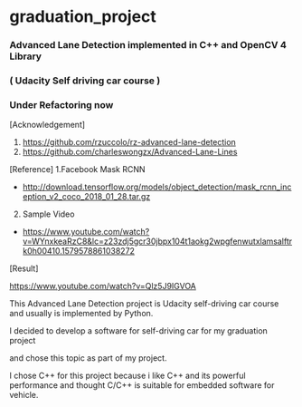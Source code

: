 # graduation_project
### Advanced Lane Detection implemented in C++ and OpenCV 4 Library

### ( Udacity Self driving car course )

### Under Refactoring now 

[Acknowledgement]
1. https://github.com/rzuccolo/rz-advanced-lane-detection
2. https://github.com/charleswongzx/Advanced-Lane-Lines

[Reference]
1.Facebook Mask RCNN
- http://download.tensorflow.org/models/object_detection/mask_rcnn_inception_v2_coco_2018_01_28.tar.gz
2. Sample Video
- https://www.youtube.com/watch?v=WYnxkeaRzC8&lc=z23zdj5gcr30jbpx104t1aokg2wpgfenwutxlamsalftrk0h00410.1579578861038272


[Result]

https://www.youtube.com/watch?v=Qlz5J9IGVOA


This Advanced Lane Detection project is Udacity self-driving car course
and usually is implemented by Python. 

I decided to develop a software for self-driving car for my graduation project 

and chose this topic as part of my project.

I chose C++ for this project because i like C++ and its powerful performance
and thought C/C++ is suitable for embedded software for vehicle.
